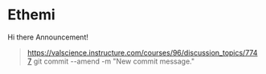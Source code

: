 # Ethemi
Hi there
Announcement!
> https://valscience.instructure.com/courses/96/discussion_topics/7747
git commit --amend -m "New commit message."
